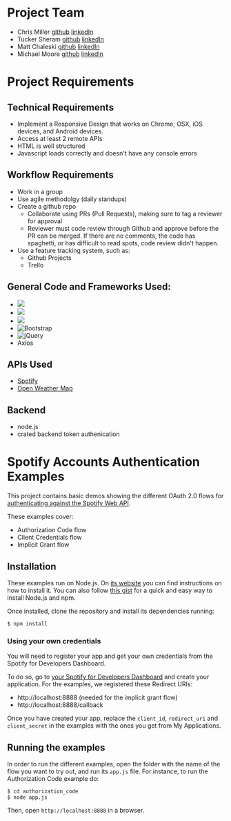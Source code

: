 # Project Team
* Chris Miller [github](https://github.com/ChrisMiller83) [linkedIn](https://www.linkedin.com/in/chris-miller-0450a1aa/)
* Tucker Sheram [github](https://github.com/tgsher9329) [linkedIn](https://www.linkedin.com/in/tucker-sheram-060a59204/)
* Matt Chaleski [github](https://github.com/MattChale123) [linkedIn](https://www.linkedin.com/in/matt-chaleski-90ab701b8/)
* Michael Moore [github](https://github.com/michaelhmoore) [linkedIn](https://www.linkedin.com/in/michael-h-moore/)

# Project Requirements
## Technical Requirements
* Implement a Responsive Design that works on Chrome, OSX, iOS devices, and Android devices.
* Access at least 2 remote APIs
* HTML is well structured
* Javascript loads correctly and doesn't have any console errors

## Workflow Requirements
* Work in a group
* Use agile methodolgy (daily standups)
* Create a github repo
  * Collaborate using PRs (Pull Requests), making sure to tag a reviewer for approval
  * Reviewer must code review through Github and approve before the PR can be merged. If there are no comments, the code has spaghetti, or has difficult to read spots, code review didn't happen.
* Use a feature tracking system, such as:
  * Github Projects
  * Trello

## **General Code and Frameworks Used:**
* ![](https://img.shields.io/badge/javascript%20-%23323330.svg?&style=for-the-badge&logo=javascript&logoColor=%23F7DF1E)
* ![](https://img.shields.io/badge/html5%20-%23E34F26.svg?&style=for-the-badge&logo=html5&logoColor=white)
* ![](https://img.shields.io/badge/css3%20-%231572B6.svg?&style=for-the-badge&logo=css3&logoColor=white)
* ![Bootstrap](https://img.shields.io/badge/bootstrap%20-%23563D7C.svg?&style=for-the-badge&logo=bootstrap&logoColor=white)
* ![jQuery](https://img.shields.io/badge/jquery%20-%230769AD.svg?&style=for-the-badge&logo=jquery&logoColor=white)
* Axios

## APIs Used
* [Spotify](https://developer.spotify.com/documentation/web-api/)
* [Open Weather Map](https://openweathermap.org/api) 

## Backend
* node.js
* crated backend token authenication



# Spotify Accounts Authentication Examples

This project contains basic demos showing the different OAuth 2.0 flows for [authenticating against the Spotify Web API](https://developer.spotify.com/web-api/authorization-guide/).

These examples cover:

* Authorization Code flow
* Client Credentials flow
* Implicit Grant flow

## Installation

These examples run on Node.js. On [its website](http://www.nodejs.org/download/) you can find instructions on how to install it. You can also follow [this gist](https://gist.github.com/isaacs/579814) for a quick and easy way to install Node.js and npm.

Once installed, clone the repository and install its dependencies running:

    $ npm install

### Using your own credentials
You will need to register your app and get your own credentials from the Spotify for Developers Dashboard.

To do so, go to [your Spotify for Developers Dashboard](https://beta.developer.spotify.com/dashboard) and create your application. For the examples, we registered these Redirect URIs:

* http://localhost:8888 (needed for the implicit grant flow)
* http://localhost:8888/callback

Once you have created your app, replace the `client_id`, `redirect_uri` and `client_secret` in the examples with the ones you get from My Applications.

## Running the examples
In order to run the different examples, open the folder with the name of the flow you want to try out, and run its `app.js` file. For instance, to run the Authorization Code example do:

    $ cd authorization_code
    $ node app.js

Then, open `http://localhost:8888` in a browser.
